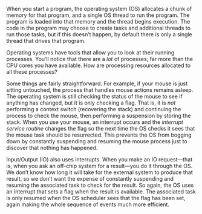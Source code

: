 When you start a program, the operating system (OS) allocates a chunk of memory for that program, and a single OS thread to run the program. The program is loaded into that memory and the thread begins execution. The code in the program may choose to create tasks and additional threads to run those tasks, but if this doesn’t happen, by default there is only a single thread that drives that program.

Operating systems have tools that allow you to look at their running processes. You’ll notice that there are a *lot* of processes; far more than the CPU cores you have available. How are processing resources allocated to all these processes?

Some things are fairly straightforward. For example, if your mouse is just sitting untouched, the process that handles mouse actions remains asleep. The operating system is still checking the status of the mouse to see if anything has changed, but it is only checking a flag. That is, it is *not* performing a context switch (recovering the stack) and continuing the process to check the mouse, then performing a suspension by storing the stack. When you use your mouse, an interrupt occurs and the *interrupt service routine* changes the flag so the next time the OS checks it sees that the mouse task should be resurrected. This prevents the OS from bogging down by constantly suspending and resuming the mouse process just to discover that nothing has happened.

Input/Output (IO) also uses interrupts. When you make an IO request—that is, when you ask an off-chip system for a result—you do it through the OS. We don’t know how long it will take for the external system to produce that result, so we don’t want the expense of constantly suspending and resuming the associated task to check for the result. So again, the OS uses an interrupt that sets a flag when the result is available. The associated task is only resumed when the OS scheduler sees that the flag has been set, again making the whole sequence of events much more efficient.